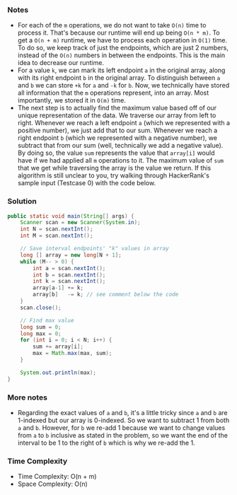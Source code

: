 ### Notes

- For each of the `m` operations, we do not want to take `O(n)` time to process it. That's because our runtime will end up being `O(n * m)`. To get a `O(n + m)` runtime, we have to process each operation in `O(1)` time. To do so, we keep track of just the endpoints, which are just 2 numbers, instead of the `O(n)` numbers in between the endpoints. This is the main idea to decrease our runtime.
- For a value `k`, we can mark its left endpoint `a` in the original array, along with its right endpoint `b` in the original array. To distinguish between `a` and `b` we can store `+k` for `a` and `-k` for `b`. Now, we technically have stored all information that the `m` operations represent, into an array. Most importantly, we stored it in `O(m)` time.
- The next step is to actually find the maximum value based off of our unique representation of the data. We traverse our array from left to right. Whenever we reach a left endpoint `a` (which we represented with a positive number), we just add that to our sum. Whenever we reach a right endpoint `b` (which we represented with a negative number), we subtract that from our sum (well, technically we add a negative value). By doing so, the value `sum` represents the value that `array[i]` would have if we had applied all `m` operations to it. The maximum value of `sum` that we get while traversing the array is the value we return. If this algorithm is still unclear to you, try walking through HackerRank's sample input (Testcase 0) with the code below.

### Solution

```java
public static void main(String[] args) {
    Scanner scan = new Scanner(System.in);
    int N = scan.nextInt();
    int M = scan.nextInt();

    // Save interval endpoints' "k" values in array
    long [] array = new long[N + 1];
    while (M-- > 0) {
        int a = scan.nextInt();
        int b = scan.nextInt();
        int k = scan.nextInt();
        array[a-1] += k;
        array[b]   -= k; // see comment below the code
    }
    scan.close();

    // Find max value
    long sum = 0;
    long max = 0;
    for (int i = 0; i < N; i++) {
        sum += array[i];
        max = Math.max(max, sum);
    }

    System.out.println(max);
}
```

### More notes

- Regarding the exact values of `a` and `b`, it's a little tricky since `a` and `b` are 1-indexed but our array is 0-indexed. So we want to subtract 1 from both `a` and `b`. However, for `b` we re-add 1 because we want to change values from `a` to `b` inclusive as stated in the problem, so we want the end of the interval to be 1 to the right of `b` which is why we re-add the 1.


### Time Complexity

- Time Complexity: O(n + m)
- Space Complexity: O(n)

